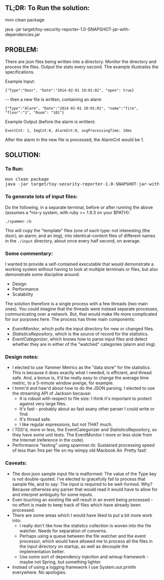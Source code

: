 ## TL;DR: To Run the solution:

mvn clean package

java -jar target/toy-security-reporter-1.0-SNAPSHOT-jar-with-dependencies.jar


## PROBLEM:

There are json files being written into a directory.  Monitor the directory and process the files.  Output the stats every second.  The example illustrates the specifications.

Example Input:

`{"Type":"Door", "Date":"2014-02-01 10:01:02", "open": true}`

-- then a new file is written, containing an alarm

`{"Type":"Alarm", "Date":"2014-02-01 10:01:01", "name":"fire", "floor":"1", "Room": "101"}`

Example Output (before the alarm is written):

`EventCnt: 1, ImgCnt:0, AlarmCnt:0, avgProcessingTime: 10ms`

After the alarm in the new file is processed, the AlarmCnt would be 1.

## SOLUTION:

### To Run:

<pre>
mvn clean package
java -jar target/toy-security-reporter-1.0-SNAPSHOT-jar-with-dependencies.jar
</pre>

### To generate lots of input files:

Do the following, in a separate terminal, before or after running the above
(assumes a *nix-y system, with ruby >= 1.9.3 on your $PATH):

`./spammer.rb`

This will copy the "template" files (one of each type: not interesting
(the door); an alarm; and an img), into identical-content files of different
names in the `./input` directory, about once every half second, on average.

### Some commentary:

I wanted to provide a self-contained executable that would demonstrate
a working system without having to look at multiple terminals or
files, but also demonstrate some discipline around:

* Design
* Performance
* Scalability

The solution therefore is a single process with a few threads (two
main ones).  You could imagine that the threads were instead separate
processes, communicating over a network.  But, that would make life
more complicated for our purposes here.  The process has three main
components:

* _EventMonitor_, which polls the input directory for new or changed files.
* _StatisticsRepository_, which is the source of record for the statistics.
* _EventCategorizer_, which knows how to parse input files and detect
  whether they are in either of the "watched" categories (alarm and
  img).

### Design notes:

* I elected to use Yammer Metrics as the "data store" for the statistics.
  This is because it does exactly what I needed, is efficient, and
  thread safe.  And, a bonus is, it'd be really easy to change the average
  time metric, to a 5-minute window averge, for example.
* I hmm'd and haw'd about how to do the JSON parsing.  I elected to
  use the streaming API of Jackson because:
  * It is robust with respect to file size: I think it's important to
    protect against very large files.
  * It's fast - probably about as fast asany other parser I could
    write or find.
  * It's thread safe.
  * I like regular expressions, but not THAT much.
* I TDD'd, more or less, the EventCategorizer and StatisticsRepository, so
  they have some unit tests.  The EventMonitor I more or less stole from the
  Internet (reference in the code).
* Performance "testing" using spammer.rb: Sustained processing speed of less
  than 1ms per file on my wimpy old Macbook Air.  Pretty fast! 
  
### Caveats:

* The door.json sample input file is malformed: The value of the Type
  key is not double-quoted.  I've elected to gracefully fail to
  process that sample file, and to say: The input is required to be
  well-formed.  Why?  Because otherwise any parser that would read it
  would have to allow for and interpret ambiguity for some inputs.
* Even touching an existing file will result in an event being
  processed - no effort is made to keep track of files which have
  already been processed.
* There are some areas which I would have liked to put a bit more work
  into:
  * I really don't like how the statistcs collection is woven into the
    file watcher.  Needs for separation of converns.
  * Perhaps using a queue between the file watcher and the event
    processor, which would have allowed me to process all the files in the
    input directory on startup, as well as decouple the implementation
    better.
  * Use some sort of dependency injection and wireup framework - maybe
    not Spring, but something lighter.
* Instead of using a logging framework I use System.out.println
  everywhere.  No apologies.
